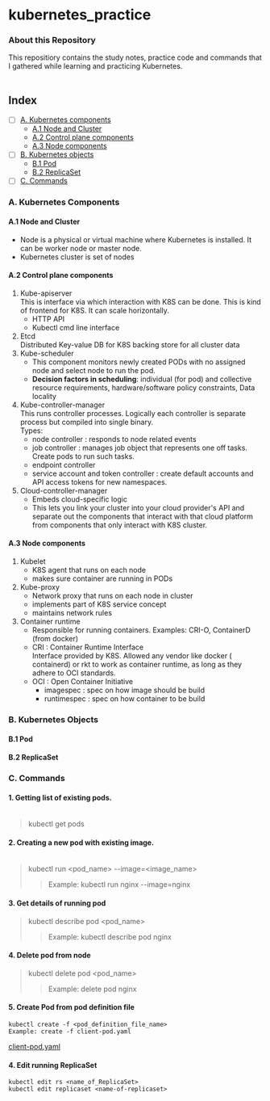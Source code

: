 # kubernetes_practice

### About this Repository
This repositiory contains the study notes, practice code and commands that I gathered while learning and practicing Kubernetes.
<br><br>

## <a name='toc'>Index</a>
- [ ] [A. Kubernetes components](#k8sComponents)
  * [A.1 Node and Cluster](#nodeNCluster)
  * [A.2 Control plane components](#controlPlane)
  * [A.3 Node components](#nodeComponents)
- [ ] [B. Kubernetes objects](#k8sObjects)
  * [B.1 Pod](#pod)
  * [B.2 ReplicaSet](#replicaSet)
- [ ] [C. Commands](#commands)

### <a name='k8sComponents'>A. Kubernetes Components</a>
#### <a name='nodeNCluster'>A.1 Node and Cluster</a>
- Node is a physical or virtual machine where Kubernetes is installed. It can be worker node or master node.
- Kubernetes cluster is set of nodes

#### <a name='controlPlane'>A.2 Control plane components</a>
1. Kube-apiserver<br>
    This is interface via which interaction with K8S can be done. This is kind of frontend for K8S. It can scale horizontally.
   - HTTP API
   - Kubectl cmd line interface
3. Etcd <br> Distributed Key-value DB for K8S backing store for all cluster data
4. Kube-scheduler <br>
   - This component monitors newly created PODs with no assigned node and select node to run the pod.
   - **Decision factors in scheduling**: individual (for pod) and collective resource requirements, hardware/software policy constraints, Data locality
6. Kube-controller-manager <br>
    This runs controller processes. Logically each controller is separate process but compiled into single binary. <br>
    Types:
    + node controller : responds to node related events
    + job controller : manages job object that represents one off tasks. Create pods to run such tasks.
    + endpoint controller
    + service account and token controller : create default accounts and API access tokens for new namespaces.
8. Cloud-controller-manager
   + Embeds cloud-specific logic
   + This lets you link your cluster into your cloud provider's API and separate out the components that interact with that cloud platform from components that only interact with K8S cluster.

#### <a name='nodeComponents'>A.3 Node components</a>
1. Kubelet
   - K8S agent that runs on each node
   - makes sure container are running in PODs
3. Kube-proxy
   - Network proxy that runs on each node in cluster
   - implements part of K8S service concept
   - maintains network rules
5. Container runtime
   - Responsible for running containers. Examples: CRI-O, ContainerD (from docker)
   - CRI : Container Runtime Interface <br>
       Interface provided by K8S. Allowed any vendor like docker ( containerd) or rkt to work as container runtime, as long as they adhere to OCI standards.
   - OCI : Open  Container Initiative <br>
       * imagespec : spec on how image should be build
       * runtimespec : spec on how container to be build

### <a name='k8sObjects'>B. Kubernetes Objects</a>

#### <a name='pod'>B.1 Pod</a>

#### <a name='replicaSet'>B.2 ReplicaSet </a>

### <a name='commands'>C. Commands</a>
#### 1. Getting list of existing pods. <br><br></b>
> kubectl get pods

#### 2. Creating a new pod with existing image. <br><br></b>
> kubectl run <pod_name> --image=<image_name>
>> Example:  kubectl run nginx --image=nginx

#### 3. Get details of running pod
> kubectl describe pod <pod_name>
>> Example: kubectl describe pod nginx

#### 4. Delete pod from node
> kubectl delete pod <pod_name>
>> Example: delete pod nginx

#### 5. Create Pod from pod definition file
    kubectl create -f <pod_definition_file_name>
    Example: create -f client-pod.yaml
[client-pod.yaml](https://github.com/amolbinwade/kubernetes_practice/blob/master/client-pod.yaml)

#### 4. Edit running ReplicaSet
    kubectl edit rs <name_of_ReplicaSet>
    kubectl edit replicaset <name-of-replicaset>

  
